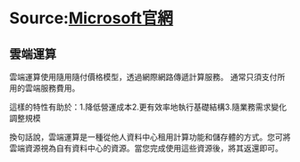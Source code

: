 # Source:[Microsoft官網](https://docs.microsoft.com/zh-tw/learn/modules/intro-to-azure-fundamentals/)

## 雲端運算

雲端運算使用隨用隨付價格模型，透過網際網路傳遞計算服務。 通常只須支付所用的雲端服務費用。

這樣的特性有助於：1.降低營運成本2.更有效率地執行基礎結構3.隨業務需求變化調整規模

換句話說，雲端運算是一種從他人資料中心租用計算功能和儲存體的方式。您可將雲端資源視為自有資料中心的資源。當您完成使用這些資源後，將其返還即可。
